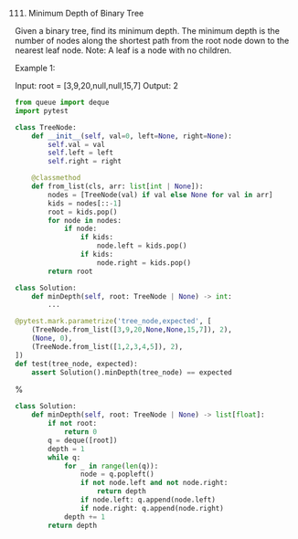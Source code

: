 <!--
The MIT License (MIT)

Copyright (c) 2023-2024 Almaz Ilaletdinov <a.ilaletdinov@yandex.ru>

Permission is hereby granted, free of charge, to any person obtaining a copy
of this software and associated documentation files (the "Software"), to deal
in the Software without restriction, including without limitation the rights
to use, copy, modify, merge, publish, distribute, sublicense, and/or sell
copies of the Software, and to permit persons to whom the Software is
furnished to do so, subject to the following conditions:

The above copyright notice and this permission notice shall be included in all
copies or substantial portions of the Software.

THE SOFTWARE IS PROVIDED "AS IS", WITHOUT WARRANTY OF ANY KIND,
EXPRESS OR IMPLIED, INCLUDING BUT NOT LIMITED TO THE WARRANTIES OF
MERCHANTABILITY, FITNESS FOR A PARTICULAR PURPOSE AND NONINFRINGEMENT.
IN NO EVENT SHALL THE AUTHORS OR COPYRIGHT HOLDERS BE LIABLE FOR ANY CLAIM,
DAMAGES OR OTHER LIABILITY, WHETHER IN AN ACTION OF CONTRACT, TORT OR
OTHERWISE, ARISING FROM, OUT OF OR IN CONNECTION WITH THE SOFTWARE OR THE USE
OR OTHER DEALINGS IN THE SOFTWARE.
-->
111. Minimum Depth of Binary Tree

Given a binary tree, find its minimum depth.
The minimum depth is the number of nodes along the shortest path from the root node down to the nearest leaf node.
Note: A leaf is a node with no children.
 
Example 1:

Input: root = [3,9,20,null,null,15,7]
Output: 2

```python
from queue import deque
import pytest

class TreeNode:
    def __init__(self, val=0, left=None, right=None):
        self.val = val
        self.left = left
        self.right = right

    @classmethod
    def from_list(cls, arr: list[int | None]):
        nodes = [TreeNode(val) if val else None for val in arr]
        kids = nodes[::-1]
        root = kids.pop()
        for node in nodes:
            if node:
                if kids:
                    node.left = kids.pop()
                if kids:
                    node.right = kids.pop()
        return root

class Solution:
    def minDepth(self, root: TreeNode | None) -> int:
        ...

@pytest.mark.parametrize('tree_node,expected', [
    (TreeNode.from_list([3,9,20,None,None,15,7]), 2),
    (None, 0),
    (TreeNode.from_list([1,2,3,4,5]), 2),
])
def test(tree_node, expected):
    assert Solution().minDepth(tree_node) == expected
```

%

```python
class Solution:
    def minDepth(self, root: TreeNode | None) -> list[float]:
        if not root:
            return 0
        q = deque([root])
        depth = 1
        while q:
            for _ in range(len(q)):
                node = q.popleft()
                if not node.left and not node.right:
                    return depth
                if node.left: q.append(node.left)
                if node.right: q.append(node.right)
            depth += 1
        return depth
```
